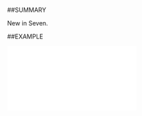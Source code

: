 

##SUMMARY

New in Seven.


##EXAMPLE

![](../../Examples/vbs/ClientScript.OnProjectAfterMerge.vbs.txt)





